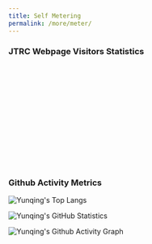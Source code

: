 ```yaml
---
title: Self Metering
permalink: /more/meter/
---
```



<style>
.intro{
font-family:times;
font-size:21px;
}
</style>

### JTRC Webpage Visitors Statistics

<div style="width: 200px; height: 200px; overflow: hidden; position: relative;">
<script type="text/javascript" id="clstr_globe" src="//clustrmaps.com/globe.js?d=9vq5poeNagJCJ7zKG0b-WOSUP-3-3EUyXuXlBCqKzp8"></script>
</div>

### Github Activity Metrics
![Yunqing's Top Langs](https://github-readme-stats.vercel.app/api/top-langs/?username=Yunqing-Jia&layout=compact&theme=blueberry)

![Yunqing's GitHub Statistics](https://github-readme-stats.vercel.app/api?username=Yunqing-Jia&show_icons=true&theme=react&rank_icon=percentile&hide=stars,prs&show=reviews&include_all_commits=true)

![Yunqing's Github Activity Graph](https://github-readme-activity-graph.vercel.app/graph?username=Yunqing-Jia&theme=react-dark)

